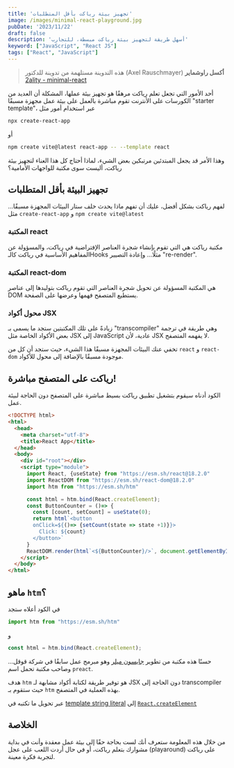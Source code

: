 ```yaml
---
title: 'تجهيز بيئة رياكت بأقل المتطلبات'
image: /images/minimal-react-playground.jpg
pubDate: '2023/11/22'
draft: false
description: 'أسهل طريقة لتجهيز بيئة رياكت مبسطة، للتجارب'
keyword: ["JavaScript", "React JS"]
tags: ["React", "JavaScript"]
---
```

> هذه التدوينة مستلهمة من تدوينة للدكتور (Axel Rauschmayer) **أكسل راوشماير** 
 [2ality - minimal-react](https://2ality.com/2020/08/minimal-react.html)

أحد الأمور التي تجعل تعلم رياكت مرهقًا هو تجهيز بيئة عملها، المشكلة أن العديد من الكورسات على الأنترنت تقوم مباشرة بالعمل على بيئة عمل مجهزة مسبقًا 
"starter template"، عبر استخدام أمور مثل 
```sh
npx create-react-app
```
أو 

```sh
npm create vite@latest react-app -- --template react
```

وهذا الأمر قد يجعل المبتدئين مرتبكين بعض الشيء، لماذا أحتاج كل هذا العناء
لتجهيز بيئة رياكت، أليست سوى مكتبة للواجهات الأمامية؟

## تجهيز البيئة بأقل المتطلبات
لفهم رياكت بشكل أفضل، عليك أن تفهم ماذا يحدث خلف ستار البيئات المجهزة مسبقًا...
مثل `create-react-app` و `npm create vite@latest`
### المكتبة react
مكتبة رياكت هي التي تقوم بإنشاء
شجرة العناصر الإفتراضية في رياكت، والمسؤولة عن المفاهيم الأساسية في رياكت كالـHooks مثلًا... 
وإعادة التصيير "re-render".

### المكتبة react-dom
هي المكتبة المسؤولة عن تحويل شجرة العناصر التي تقوم رياكت بتوليدها إلى
عناصر DOM يستطيع المتصفح فهمها وعرضها على الصفحة.

### محول أكواد JSX

زيادةً على تلك المكتبتين ستجد ما يسمى بـ "transcompiler" وهي طريقة في ترجمة بعض الأكواد الخاصة مثل JSX إلى JavaScript عادية، لأن JSX لا يفهمه المتصفح.


تخفي عنك البيئات المجهزة مسبقًا هذا الشيء، حيث ستجد أن
كل من `react` و `react-dom` موجودة مسبقًا بالإضافة إلى محول للأكواد.
## رياكت على المتصفح مباشرة!
الكود أدناه سيقوم بتشغيل تطبيق رياكت بسيط مباشرة على المتصفح دون الحاجة لبيئة عمل.
```html
<!DOCTYPE html>
<html>
  <head>
    <meta charset="utf-8">
    <title>React App</title>
  </head>
  <body>
    <div id="root"></div>
    <script type="module">
      import React, {useState} from "https://esm.sh/react@18.2.0"
      import ReactDOM from "https://esm.sh/react-dom@18.2.0"
      import htm from "https://esm.sh/htm"

      const html = htm.bind(React.createElement);
      const ButtonCounter = ()=> {
        const [count, setCount] = useState(0);
        return html`<button 
        onClick=${()=> {setCount(state => state +1)}}>
          Click: ${count}
        </button>`
      }
      ReactDOM.render(html`<${ButtonCounter}/>`, document.getElementById("root"));
    </script>
  </body>
</html>
```
## ماهو `htm`؟
في الكود أعلاه ستجد 
```js
import htm from "https://esm.sh/htm"
```
و
```js
const html = htm.bind(React.createElement);
```

حسنًا هذه مكتبة من تطوير
[جايسون ميلر](https://github.com/developit)
وهو مبرمج عمل سابقًا في شركة قوقل... وصاحب مكتبة تحمل اسم `preact`.

هدف `htm` هو توفير طريقة لكتابة أكواد مشابهة لـ JSX دون الحاجة إلى transcompiler
حيث ستقوم بـ `htm` بهذه العملية في المتصفح.

عبر تحويل ما تكتبه في 
[template string literal](https://developer.mozilla.org/en-US/docs/Web/JavaScript/Reference/Template_literals) 
إلى 
[`React.createElement`](https://legacy.reactjs.org/docs/react-without-jsx.html)

## الخلاصة 
من خلال هذه المعلومة ستعرف أنك لست بحاجة حقًا إلى بيئة عمل معقدة وأنت في بداية مشوارك بتعلم رياكت، أو في حال أردت اللعب على عجل (playaround) على رياكت لتجربة فكرة معينة.
